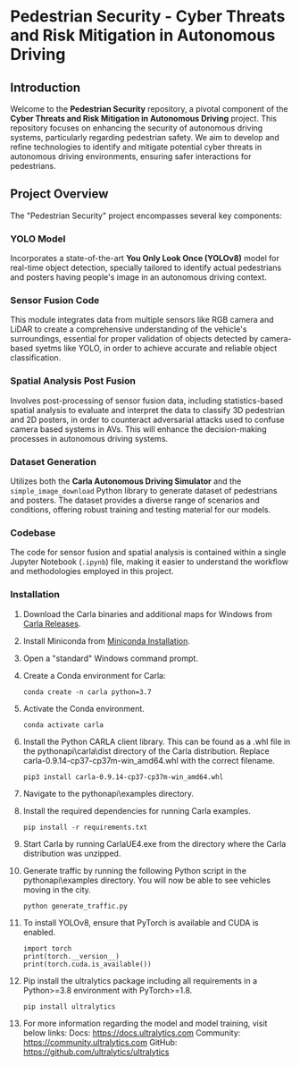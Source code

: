 # Pedestrian Security - Cyber Threats and Risk Mitigation in Autonomous Driving

## Introduction
Welcome to the **Pedestrian Security** repository, a pivotal component of the **Cyber Threats and Risk Mitigation in Autonomous Driving** project. This repository focuses on enhancing the security of autonomous driving systems, particularly regarding pedestrian safety. We aim to develop and refine technologies to identify and mitigate potential cyber threats in autonomous driving environments, ensuring safer interactions for pedestrians.

## Project Overview
The "Pedestrian Security" project encompasses several key components:

### YOLO Model
Incorporates a state-of-the-art **You Only Look Once (YOLOv8)** model for real-time object detection, specially tailored to identify actual pedestrians and posters having people's image in an autonomous driving context.

### Sensor Fusion Code
This module integrates data from multiple sensors like RGB camera and LiDAR to create a comprehensive understanding of the vehicle's surroundings, essential for proper validation of objects detected by camera-based syetms like YOLO, in order to achieve accurate and reliable object classification.

### Spatial Analysis Post Fusion
Involves post-processing of sensor fusion data, including statistics-based spatial analysis to evaluate and interpret the data to classify 3D pedestrian and 2D posters, in order to counteract adversarial attacks used to confuse camera based systems in AVs. This will enhance the decision-making processes in autonomous driving systems.

### Dataset Generation
Utilizes both the **Carla Autonomous Driving Simulator** and the `simple_image_download` Python library to generate dataset of pedestrians and posters. The dataset provides a diverse range of scenarios and conditions, offering robust training and testing material for our models.

### Codebase
The code for sensor fusion and spatial analysis is contained within a single Jupyter Notebook (`.ipynb`) file, making it easier to understand the workflow and methodologies employed in this project.

### Installation

1. Download the Carla binaries and additional maps for Windows from [Carla Releases](https://github.com/carla-simulator/carla/releases).

2. Install Miniconda from [Miniconda Installation](https://docs.conda.io/en/latest/miniconda.html).

3. Open a "standard" Windows command prompt.

4. Create a Conda environment for Carla:
   ```shell
   conda create -n carla python=3.7

5. Activate the Conda environment.
   ```shell
   conda activate carla

6. Install the Python CARLA client library. This can be found as a .whl file in the pythonapi\carla\dist directory of the Carla distribution. Replace carla-0.9.14-cp37-cp37m-win_amd64.whl with the correct filename.
   ```shell
   pip3 install carla-0.9.14-cp37-cp37m-win_amd64.whl

7. Navigate to the pythonapi\examples directory.

8. Install the required dependencies for running Carla examples.
   ```shell
   pip install -r requirements.txt

9. Start Carla by running CarlaUE4.exe from the directory where the Carla distribution was unzipped.

10. Generate traffic by running the following Python script in the pythonapi\examples directory. You will now be able to see vehicles moving in the city.
    ```shell
    python generate_traffic.py

11. To install YOLOv8, ensure that PyTorch is available and CUDA is enabled.
    ```shell
    import torch
    print(torch.__version__)
    print(torch.cuda.is_available())

14. Pip install the ultralytics package including all requirements in a Python>=3.8 environment with PyTorch>=1.8.
    ```shell
    pip install ultralytics

15. For more information regarding the model and model training, visit below links:
    Docs: https://docs.ultralytics.com
    Community: https://community.ultralytics.com
    GitHub: https://github.com/ultralytics/ultralytics